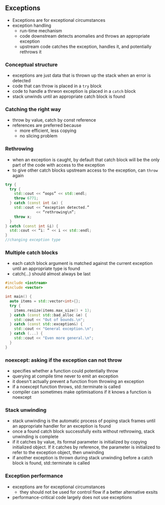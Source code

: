 ## Exceptions
- Exceptions are for exceptional circumstances
- exception handling
  - run-time mechanism
  - code downstream detects anomalies and throws an appropriate exception
  - upstream code catches the exception, handles it, and potentially rethrows it

### Conceptual structure
- exceptions are just data that is thrown up the stack when an error is detected
- code that can throw is placed in a `try` block
- code to handle a thrwon exception is placed in a `catch` block
- stack unwinds until an appropriate catch block is found

### Catching the right way
- throw by value, catch by const reference
- references are preferred because
  - more efficient, less copying
  - no slicing problem

### Rethrowing
- when an exception is caught, by default that catch block will be the only part of the code with access to the exception
- to give other catch blocks upstream access to the exception, can `throw` again

``` cpp
try {
  try {
    std::cout << “oops” << std::endl;
    throw 6771;
  } catch (const int &x) {
    std::cout << “exception detected.”
              << “rethrowing\n”;
    throw x;
  }
} catch (const int &i) {
  std::cout << “i: ” << i << std::endl;
}
//changing exception type
```

### Multiple catch blocks
- each catch block argument is matched against the current exception until an appropriate type is found
- catch(...) should almost always be last

``` cpp
#include <iostream>
#include <vector>

int main() {
  auto items = std::vector<int>{};
  try {
    items.resize(items.max_size() + 1);
  } catch (const std::bad_alloc &e) {
    std::cout << "Out of bounds.\n";
  } catch (const std::exception&) {
    std::cout << "General exception.\n";
  } catch (...) {
    std::cout << "Even more general.\n";
  }
}
```

### noexcept: asking if the exception can not throw
- specifies whether a function could potentially throw
- querying at compile time never to emit an exception
- it doesn't actually prevent a function from throwing an exception
- if a noexcept function throws, std::terminate is called
- compiler can sometimes make optimisations if it knows a function is noexcept

### Stack unwinding
- stack unwinding is the automatic process of poping stack frames until an appropriate handler for an exception is found
- once a found catch block successfully exits without rethrowing, stack unwinding is complete
- if it catches by value, its formal parameter is initialized by copying initialized object. If it catches by reference,
the parameter is initialized to refer to the exception object, then unwinding
- if another exception is thrown during stack unwinding before a catch block is found, std::terminate is called

### Exception performance
- exceptions are for exceptional circumstances
  - they should not be used for control flow if a better alternative exsits
- performance-critical code largely does not use exceptions
